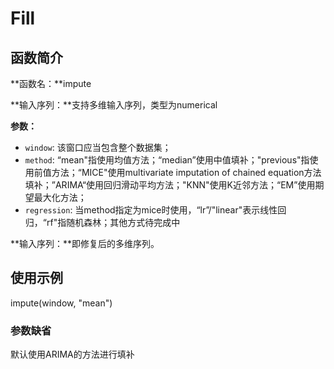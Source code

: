 # Fill

## 函数简介

**函数名：**impute

**输入序列：**支持多维输入序列，类型为numerical

**参数：**

+ `window`:  该窗口应当包含整个数据集；
+ `method`: “mean"指使用均值方法；“median”使用中值填补；"previous"指使用前值方法；“MICE"使用multivariate imputation of chained equation方法填补；”ARIMA“使用回归滑动平均方法；"KNN"使用K近邻方法；“EM”使用期望最大化方法；
+ `regression`: 当method指定为mice时使用，“lr”/"linear"表示线性回归，“rf"指随机森林；其他方式待完成中

**输入序列：**即修复后的多维序列。

## 使用示例

impute(window, "mean")

### 参数缺省

默认使用ARIMA的方法进行填补